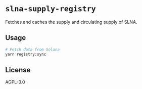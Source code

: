 # `slna-supply-registry`

Fetches and caches the supply and circulating supply of SLNA.

## Usage

```bash
# Fetch data from Solana
yarn registry:sync
```

## License

AGPL-3.0
